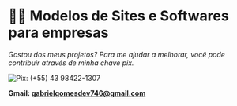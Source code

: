 # 👨‍💻 Modelos de Sites e Softwares para empresas
   
   
  *Gostou dos meus projetos? Para me ajudar a melhorar, você pode contribuir através de minha chave pix.*
   
![Pix: (+55) 43 98422-1307](https://img.icons8.com/fluent/30/pix.png)

**Gmail: gabrielgomesdev746@gmail.com**